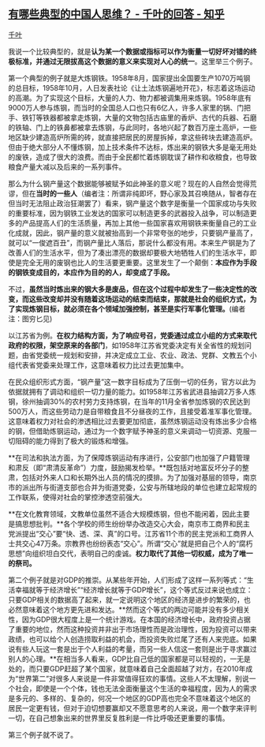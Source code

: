 ## [有哪些典型的中国人思维？ - 千叶的回答 - 知乎](https://www.zhihu.com/question/68088641/answer/2387260448)

[千叶](https://www.zhihu.com/people/qian-xie-ying-73)

我说一个比较典型的，就是**认为某一个数据或指标可以作为衡量一切好坏对错的终极标准，并通过无限拔高这个数据的意义来实现对人心的统一**。这里举三个例子。

第一个典型的例子就是大炼钢铁。1958年8月，国家提出全国要生产1070万吨钢的总目标，1958年10月，人日发表社论《让土法炼钢遍地开花》，标志着这场运动的高潮。为了实现这个目标，大量的人力、物力都被调集用来炼钢。1958年底有9000万人参与炼钢，而当时的全国总人口也只有6亿人，许多人家里的锅、门把手、铁钉等铁器都被拿走炼钢，大量的文物包括古庙里的香炉、古代的兵器、石磨的铁轴、门上的铁鼻都被拿去炼钢，与此同时，各地兴起了数百万座土高炉，一些地区缺少建造高炉所需的砖，就直接把居民的房屋拆掉，拿这些砖块去建造高炉。但由于绝大部分人不懂炼钢，加上技术条件不达标，炼出来的钢铁大多是毫无用处的废铁，造成了很大的浪费。而由于全民都忙着炼钢耽误了耕作和收粮食，也导致粮食产量大减以及后来的一系列事件。

那么为什么钢产量这个数据能够被赋予如此神圣的意义呢？现在的人自然会觉得荒谬，但在**当时的一些人**（编者注：所谓非纯即坏，野心家及其召唤随从，智者存在但当时无法阻止政治狂潮罢了）看来，钢产量这个数字是衡量一个国家成功与失败的重要标准，因为钢铁工业发达的国家可以制造更多的武器投入战争，可以制造更多的产品提高人们的生活质量，再加上其他一些国家喜欢用钢铁来衡量自己的工业化成就，因此，钢产量的意义就被抬高到一个非常夸张的地步，只要钢产量高了，就可以“一俊遮百丑”，而钢产量比人落后，那说什么都没有用。本来生产钢是为了改善人们的生活水平，但为了凑出漂亮的数据却要极大地牺牲人们的生活水平，即使是完全无用的废钢也比人的生活要更重要。这里发生了一个颠倒：**本应作为手段的钢铁变成目的，本应作为目的的人，却变成了手段。**

不过，**虽然当时炼出来的钢大多是废品，但在这个过程中却发生了一些决定性的改变，而这些改变却并没有随着这场运动的结束而结束，那就是社会的组织方式，为了实现炼钢目标，就必须在各个领域加强控制，甚至是实行军事化管理。**(编者注：图穷匕见)

以江苏省为例。**在权力结构方面，为了响应号召，党委通过成立小组的方式来取代政府的权限，架空原来的各部门**，如1958年江苏省党委决定有关全省性的规划问题，由省党委统一规划和安排，并决定成立工业、农业、政法、党群、文教五个小组代表省党委来处理工作，这意味着权力比过去更加集中。

在民众组织形式方面，“钢产量”这一数字目标成为了压倒一切的任务，官方以此为依据就拥有了调动和组织一切力量的能力。如1958年江苏省武进县抽调2万多人炼钢，徐州抽调30%的农村劳力支持炼钢，在当年的11月全省参加炼钢的农民达到500万人，而这些劳动力是自带粮食且不分昼夜的工作，且接受着准军事化管理。这意味着权力对社会的渗透相比过去要更加彻底，虽然炼钢运动没有炼出多少合格的钢，但借助炼钢运动，通过为一个数字赋予神圣的意义来调动一切资源、克服一切阻碍的能力得到了极大的锻炼和增强。

**在司法和执法方面，为了保障炼钢运动有序进行，公安部门也加强了户籍管理和肃反（即“肃清反革命”）力度，鼓励揭发检举。**既包括对地富反坏分子的整肃，包括对外来人口和长期外出人员的情况的摸排。为了加强对基层的领导，南京市的派出所与街道支部也合并为街道党委，公安与所辖地段的单位也建立起常规的工作联系，使得对社会的掌控渗透空前强大。

**在文化教育领域，文教单位虽然不适合大规模炼钢，但也不能闲着，因此主要是搞思想批判。**各个学校的师生纷纷举办改造交心大会，南京市工商界和民主党派提出“交心”要“快、透、深、真”的口号。江苏省11个市的民主党派和工商界人士共交心47万条。宗教界也纷纷表态“交心”。所谓“交心”就是把自己个人的“腐朽思想”向组织坦白交代，表明自己的虔诚。**权力取代了其他一切权威，成为了唯一的祭司。**

第二个例子就是对GDP的推崇。从某些年开始，人们形成了这样一系列等式：“生活幸福就等于经济增长”“经济增长就等于GDP增长”，这个等式反过来说也成立：只要GDP相关的数据高了起来，就一定说明这个地区的经济是进步的繁荣的，也必然意味着这个地方更先进和发达。**然而这个等式的两边可能并没有多少相关性，因为GDP很大程度上是一个统计游戏。在本国的经济增长中，政府投资占据了重要的地位，然而这种投资并非出于市场理性而是政治理性，因为投资可以带来政绩，也可以给个人创造捞取利益的机会，而投资失败烂尾了还有人来兜底。如果说有些人玩这一套是出于个人利益的考量，而另一些人信这一套则是出于寻求赢过别人的心理。**在相当多人看来，GDP比自己低的国家都是可以轻视的，一无是处的，而只要GDP赶超了某个国家，就意味着自己全面超越了对方，在2010年成为“世界第二”对很多人来说是一件非常值得狂欢的事情。这些人不太理解，别说一个社会，即使是一个个体，钱也无法全面衡量这个生活的幸福程度，因为人的需求是多元的、多样的、复杂的，何况一个地区的GDP高也完全不意味着这个地区的居民一定更有钱，但对于迫切想要赢却又不愿意思考的人来说，用一个数字来评判一切，在自己想象出来的世界里反复胜利是一件比呼吸还更重要的事情。

第三个例子就不说了。